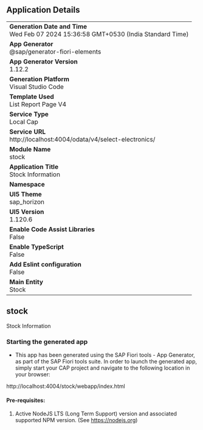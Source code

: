 ## Application Details
|               |
| ------------- |
|**Generation Date and Time**<br>Wed Feb 07 2024 15:36:58 GMT+0530 (India Standard Time)|
|**App Generator**<br>@sap/generator-fiori-elements|
|**App Generator Version**<br>1.12.2|
|**Generation Platform**<br>Visual Studio Code|
|**Template Used**<br>List Report Page V4|
|**Service Type**<br>Local Cap|
|**Service URL**<br>http://localhost:4004/odata/v4/select-electronics/
|**Module Name**<br>stock|
|**Application Title**<br>Stock Information|
|**Namespace**<br>|
|**UI5 Theme**<br>sap_horizon|
|**UI5 Version**<br>1.120.6|
|**Enable Code Assist Libraries**<br>False|
|**Enable TypeScript**<br>False|
|**Add Eslint configuration**<br>False|
|**Main Entity**<br>Stock|

## stock

Stock Information

### Starting the generated app

-   This app has been generated using the SAP Fiori tools - App Generator, as part of the SAP Fiori tools suite.  In order to launch the generated app, simply start your CAP project and navigate to the following location in your browser:

http://localhost:4004/stock/webapp/index.html

#### Pre-requisites:

1. Active NodeJS LTS (Long Term Support) version and associated supported NPM version.  (See https://nodejs.org)


